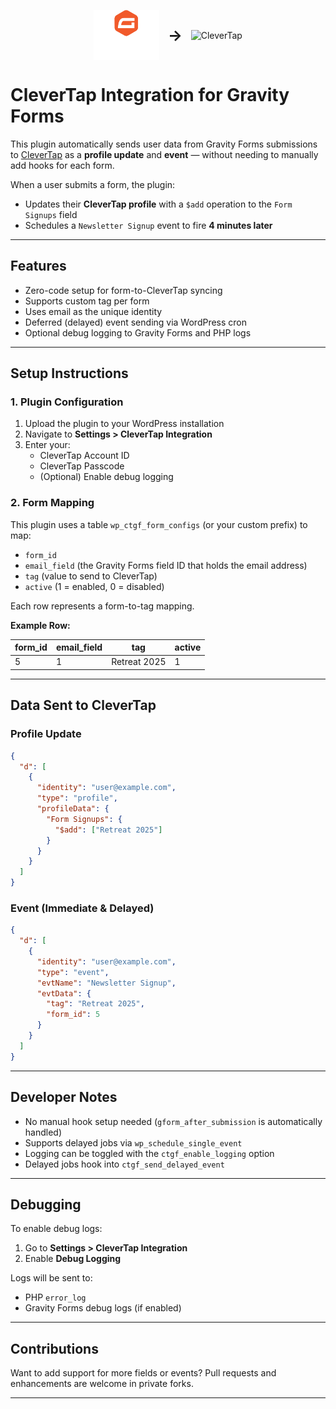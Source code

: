 <p align="center">
  <img src="./assets/logos/gravityforms.svg" alt="Gravity Forms" height="80" style="vertical-align: middle;">
  <span style="vertical-align: middle; font-size: 24px; font-weight: bold; margin: 0 10px;">&#8594;</span>
  <img src="./assets/logos/clevertap.svg" alt="CleverTap" height="60" style="vertical-align: middle;">
</p>


# CleverTap Integration for Gravity Forms

This plugin automatically sends user data from Gravity Forms submissions to [CleverTap](https://clevertap.com) as a **profile update** and **event** — without needing to manually add hooks for each form.

When a user submits a form, the plugin:
- Updates their **CleverTap profile** with a `$add` operation to the `Form Signups` field
- Schedules a `Newsletter Signup` event to fire **4 minutes later**

---

## Features

- Zero-code setup for form-to-CleverTap syncing
- Supports custom tag per form
- Uses email as the unique identity
- Deferred (delayed) event sending via WordPress cron
- Optional debug logging to Gravity Forms and PHP logs

---

## Setup Instructions

### 1. Plugin Configuration

1. Upload the plugin to your WordPress installation
2. Navigate to **Settings > CleverTap Integration**
3. Enter your:
    - CleverTap Account ID
    - CleverTap Passcode
    - (Optional) Enable debug logging

### 2. Form Mapping

This plugin uses a table `wp_ctgf_form_configs` (or your custom prefix) to map:
- `form_id`
- `email_field` (the Gravity Forms field ID that holds the email address)
- `tag` (value to send to CleverTap)
- `active` (1 = enabled, 0 = disabled)

Each row represents a form-to-tag mapping.

**Example Row:**

| form_id | email_field | tag          | active |
|---------|-------------|--------------|--------|
| 5       | 1           | Retreat 2025 | 1      |

---

## Data Sent to CleverTap

### Profile Update

```json
{
  "d": [
    {
      "identity": "user@example.com",
      "type": "profile",
      "profileData": {
        "Form Signups": {
          "$add": ["Retreat 2025"]
        }
      }
    }
  ]
}
```

### Event (Immediate & Delayed)

```json
{
  "d": [
    {
      "identity": "user@example.com",
      "type": "event",
      "evtName": "Newsletter Signup",
      "evtData": {
        "tag": "Retreat 2025",
        "form_id": 5
      }
    }
  ]
}
```

---

## Developer Notes

- No manual hook setup needed (`gform_after_submission` is automatically handled)
- Supports delayed jobs via `wp_schedule_single_event`
- Logging can be toggled with the `ctgf_enable_logging` option
- Delayed jobs hook into `ctgf_send_delayed_event`

---

## Debugging

To enable debug logs:

1. Go to **Settings > CleverTap Integration**
2. Enable **Debug Logging**

Logs will be sent to:
- PHP `error_log`
- Gravity Forms debug logs (if enabled)

---

## Contributions

Want to add support for more fields or events? Pull requests and enhancements are welcome in private forks.

---
